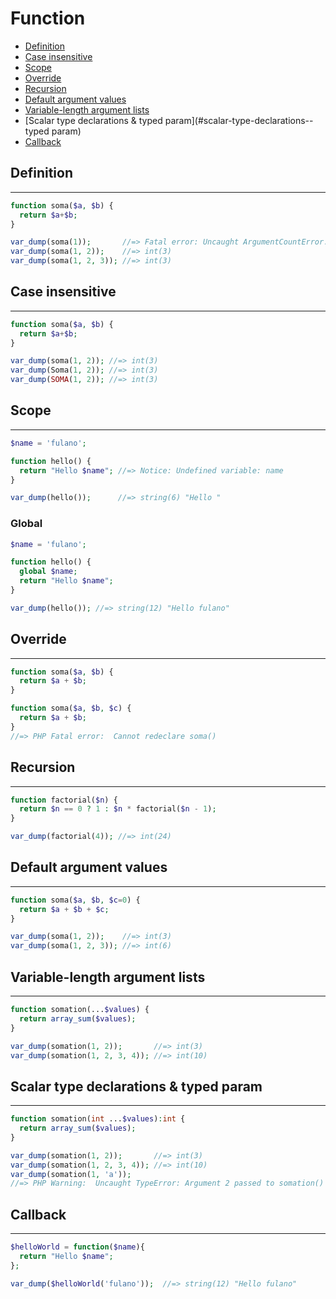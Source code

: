 # Function

- [Definition](#definition)
- [Case insensitive](#case-insensitive)
- [Scope](#scope)
- [Override](#override)
- [Recursion](#recursion)
- [Default argument values](#default-argument-values)
- [Variable-length argument lists](#variable-length-argument-lists)
- [Scalar type declarations & typed param](#scalar-type-declarations--typed param)
- [Callback](#callback)

## Definition

---

```php
function soma($a, $b) {
  return $a+$b;
}

var_dump(soma(1));       //=> Fatal error: Uncaught ArgumentCountError: Too few arguments to function soma(), 1 passed
var_dump(soma(1, 2));    //=> int(3)
var_dump(soma(1, 2, 3)); //=> int(3)
```

## Case insensitive

---

```php
function soma($a, $b) {
  return $a+$b;
}

var_dump(soma(1, 2)); //=> int(3)
var_dump(Soma(1, 2)); //=> int(3)
var_dump(SOMA(1, 2)); //=> int(3)
```

## Scope

---

```php
$name = 'fulano';

function hello() {
  return "Hello $name"; //=> Notice: Undefined variable: name
}

var_dump(hello());      //=> string(6) "Hello "
```

### Global

```php
$name = 'fulano';

function hello() {
  global $name;
  return "Hello $name";
}

var_dump(hello()); //=> string(12) "Hello fulano"
```

## Override

---

```php
function soma($a, $b) {
  return $a + $b;
}

function soma($a, $b, $c) {
  return $a + $b;
}
//=> PHP Fatal error:  Cannot redeclare soma()
```

## Recursion

---

```php
function factorial($n) {
  return $n == 0 ? 1 : $n * factorial($n - 1);
}

var_dump(factorial(4)); //=> int(24)
```

## Default argument values

---

```php
function soma($a, $b, $c=0) {
  return $a + $b + $c;
}

var_dump(soma(1, 2));    //=> int(3)
var_dump(soma(1, 2, 3)); //=> int(6)
```

## Variable-length argument lists

---

```php
function somation(...$values) {
  return array_sum($values);
}

var_dump(somation(1, 2));       //=> int(3)
var_dump(somation(1, 2, 3, 4)); //=> int(10)
```

## Scalar type declarations & typed param

---

```php
function somation(int ...$values):int {
  return array_sum($values);
}

var_dump(somation(1, 2));       //=> int(3)
var_dump(somation(1, 2, 3, 4)); //=> int(10)
var_dump(somation(1, 'a'));
//=> PHP Warning:  Uncaught TypeError: Argument 2 passed to somation() must be of the type integer, string given, called in php
```

## Callback

---

```php
$helloWorld = function($name){
  return "Hello $name";
};

var_dump($helloWorld('fulano'));  //=> string(12) "Hello fulano"
```
